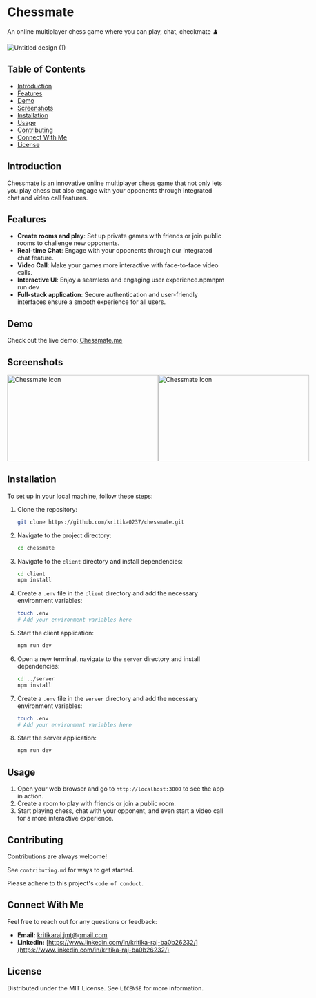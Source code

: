 # Chessmate
An online multiplayer chess game where you can play, chat, checkmate ♟️

![Untitled design (1)](https://github.com/satyamgupta1495/chess-mate/assets/51158766/c27db70a-fcec-43a0-9c77-b6cdb76a072b)



## Table of Contents

- [Introduction](#introduction)
- [Features](#features)
- [Demo](#demo)
- [Screenshots](#screenshots)
- [Installation](#installation)
- [Usage](#usage)
- [Contributing](#contributing)
- [Connect With Me](#connect-with-me)
- [License](#license)

## Introduction

Chessmate is an innovative online multiplayer chess game that not only lets you play chess but also engage with your opponents through integrated chat and video call features. 

## Features

- **Create rooms and play**: Set up private games with friends or join public rooms to challenge new opponents.
- **Real-time Chat**: Engage with your opponents through our integrated chat feature.
- **Video Call**: Make your games more interactive with face-to-face video calls.
- **Interactive UI**: Enjoy a seamless and engaging user experience.npmnpm run dev
- **Full-stack application**: Secure authentication and user-friendly interfaces ensure a smooth experience for all users.

## Demo

Check out the live demo: [Chessmate.me](https://chess-mate.me/)

## Screenshots

<div style="display: flex; align-items: center;">
    <img src="https://github.com/satyamgupta1495/chess-mate/assets/51158766/2821dfdd-7d6c-4302-a9e4-e5f84926159e" alt="Chessmate Icon" style="width: 350px; height: 200px; ">
    <img src="https://github.com/satyamgupta1495/chess-mate/assets/51158766/5adccec8-8945-4b65-9bfe-ffbbc2952406" alt="Chessmate Icon" style="width: 350px; height: 200px; ">
</div>


## Installation

To set up in your local machine, follow these steps:

1. Clone the repository:
   ```sh
   git clone https://github.com/kritika0237/chessmate.git
   ```

2. Navigate to the project directory:
   ```sh
   cd chessmate
   ```

3. Navigate to the `client` directory and install dependencies:
   ```sh
   cd client
   npm install
   ```

4. Create a `.env` file in the `client` directory and add the necessary environment variables:
   ```sh
   touch .env
   # Add your environment variables here
   ```

5. Start the client application:
   ```sh
   npm run dev
   ```

6. Open a new terminal, navigate to the `server` directory and install dependencies:
   ```sh
   cd ../server
   npm install
   ```

7. Create a `.env` file in the `server` directory and add the necessary environment variables:
   ```sh
   touch .env
   # Add your environment variables here
   ```

8. Start the server application:
   ```sh
   npm run dev
   ```

## Usage

1. Open your web browser and go to `http://localhost:3000` to see the app in action.
2. Create a room to play with friends or join a public room.
3. Start playing chess, chat with your opponent, and even start a video call for a more interactive experience.

## Contributing

Contributions are always welcome!

See `contributing.md` for ways to get started.

Please adhere to this project's `code of conduct`.

## Connect With Me

Feel free to reach out for any questions or feedback:

- **Email:** [kritikaraj.jmt@gmail.com](mailto:kritikaraj.jmt@gmail.com)
- **LinkedIn:** [https://www.linkedin.com/in/kritika-raj-ba0b26232/](https://www.linkedin.com/in/kritika-raj-ba0b26232/)

## License

Distributed under the MIT License. See `LICENSE` for more information.

